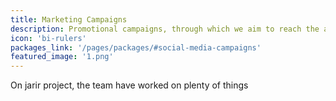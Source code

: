 ```yaml
---
title: Marketing Campaigns
description: Promotional campaigns, through which we aim to reach the aspirations of our customers.
icon: 'bi-rulers'
packages_link: '/pages/packages/#social-media-campaigns'
featured_image: '1.png'
---
```

On jarir project, the team have worked on plenty of things